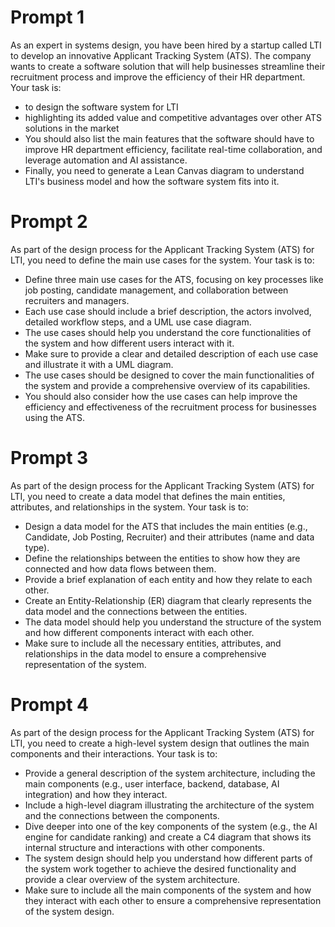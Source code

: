 # Prompt 1

As an expert in systems design, you have been hired by a startup called LTI to develop an innovative Applicant Tracking System (ATS). 
The company wants to create a software solution that will help businesses streamline their recruitment process and improve the efficiency of their HR department. 
Your task is:
- to design the software system for LTI
- highlighting its added value and competitive advantages over other ATS solutions in the market
- You should also list the main features that the software should have to improve HR department efficiency, facilitate real-time collaboration, and leverage automation and AI assistance. 
- Finally, you need to generate a Lean Canvas diagram to understand LTI's business model and how the software system fits into it.

# Prompt 2

As part of the design process for the Applicant Tracking System (ATS) for LTI, you need to define the main use cases for the system.
Your task is to:
- Define three main use cases for the ATS, focusing on key processes like job posting, candidate management, and collaboration between recruiters and managers.
- Each use case should include a brief description, the actors involved, detailed workflow steps, and a UML use case diagram.
- The use cases should help you understand the core functionalities of the system and how different users interact with it.
- Make sure to provide a clear and detailed description of each use case and illustrate it with a UML diagram.
- The use cases should be designed to cover the main functionalities of the system and provide a comprehensive overview of its capabilities.
- You should also consider how the use cases can help improve the efficiency and effectiveness of the recruitment process for businesses using the ATS.

# Prompt 3

As part of the design process for the Applicant Tracking System (ATS) for LTI, you need to create a data model that defines the main entities, attributes, and relationships in the system.
Your task is to:
- Design a data model for the ATS that includes the main entities (e.g., Candidate, Job Posting, Recruiter) and their attributes (name and data type).
- Define the relationships between the entities to show how they are connected and how data flows between them.
- Provide a brief explanation of each entity and how they relate to each other.
- Create an Entity-Relationship (ER) diagram that clearly represents the data model and the connections between the entities.
- The data model should help you understand the structure of the system and how different components interact with each other.
- Make sure to include all the necessary entities, attributes, and relationships in the data model to ensure a comprehensive representation of the system.

# Prompt 4

As part of the design process for the Applicant Tracking System (ATS) for LTI, you need to create a high-level system design that outlines the main components and their interactions.
Your task is to:
- Provide a general description of the system architecture, including the main components (e.g., user interface, backend, database, AI integration) and how they interact.
- Include a high-level diagram illustrating the architecture of the system and the connections between the components.
- Dive deeper into one of the key components of the system (e.g., the AI engine for candidate ranking) and create a C4 diagram that shows its internal structure and interactions with other components.
- The system design should help you understand how different parts of the system work together to achieve the desired functionality and provide a clear overview of the system architecture.
- Make sure to include all the main components of the system and how they interact with each other to ensure a comprehensive representation of the system design.
